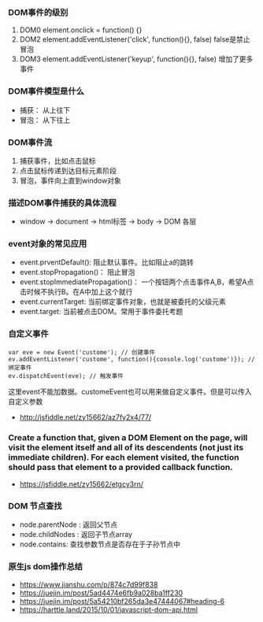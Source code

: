 ### DOM事件的级别
1. DOM0 element.onclick = function() {}
2. DOM2 element.addEventListener('click', function(){}, false) false是禁止冒泡
3. DOM3 element.addEventListener('keyup', function(){}, false) 增加了更多事件
### DOM事件模型是什么
- 捕获： 从上往下
- 冒泡： 从下往上
### DOM事件流
1. 捕获事件，比如点击鼠标
2. 点击鼠标传递到达目标元素阶段
3. 冒泡，事件向上直到window对象
### 描述DOM事件捕获的具体流程
- window -> document -> html标签 -> body -> DOM 各层
### event对象的常见应用
- event.prventDefault(): 阻止默认事件。比如阻止a的跳转
- event.stopPropagation()： 阻止冒泡
- event.stopImmediatePropagation()： 一个按钮两个点击事件A,B，希望A点击时候不执行B。在A中加上这个就行
- event.currentTarget: 当前绑定事件对象，也就是被委托的父级元素
- event.target: 当前被点击DOM。常用于事件委托考题
### 自定义事件

```
var eve = new Event('custome'); // 创建事件
ev.addEventListener('custome', function(){console.log('custome')}); // 绑定事件
ev.dispatchEvent(eve); // 触发事件
```
这里event不能加数据。customeEvent也可以用来做自定义事件。但是可以传入自定义参数

- http://jsfiddle.net/zy15662/az7fy2x4/77/

### Create a function that, given a DOM Element on the page, will visit the element itself and all of its descendents (not just its immediate children). For each element visited, the function should pass that element to a provided callback function.

- https://jsfiddle.net/zy15662/etgcy3rn/

### DOM 节点查找
- node.parentNode : 返回父节点
- node.childNodes : 返回子节点array
- node.contains: 查找参数节点是否存在于子孙节点中

### 原生js dom操作总结
- https://www.jianshu.com/p/874c7d99f838
- https://juejin.im/post/5ad4474e6fb9a028ba1ff230
- https://juejin.im/post/5a54210bf265da3e47444067#heading-6
- https://harttle.land/2015/10/01/javascript-dom-api.html
